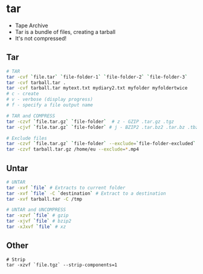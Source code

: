 # tar

- Tape Archive
- Tar is a bundle of files, creating a tarball
- It's not compressed!

## Tar

```bash
# TAR
tar -cvf `file.tar` `file-folder-1` `file-folder-2` `file-folder-3`
tar -cvf tarball.tar .
tar -cvf tarball.tar mytext.txt mydiary2.txt myfolder myfoldertwice
# c - create
# v - verbose (display progress)
# f - specify a file output name

# TAR and COMPRESS
tar -czvf `file.tar.gz` `file-folder`  # z - GZIP .tar.gz .tgz
tar -cjvf `file.tar.gz` `file-folder` # j - BZIP2 .tar.bz2 .tar.bz .tbz

# Exclude files
tar -czvf `file.tar.gz` `file-folder` --exclude=`file-folder-excluded`
tar -czvf tarball.tar.gz /home/eu --exclude=*.mp4
```

## Untar

```bash
# UNTAR
tar -xvf `file` # Extracts to current folder
tar -xvf `file` -C `destination` # Extract to a destination
tar -xvf tarball.tar -C /tmp

# UNTAR and UNCOMPRESS
tar -xzvf `file` # gzip
tar -xjvf `file` # bzip2
tar -xJxvf `file` # xz
```

## Other

```shell
# Strip
tar -xzvf `file.tgz` --strip-components=1
```
